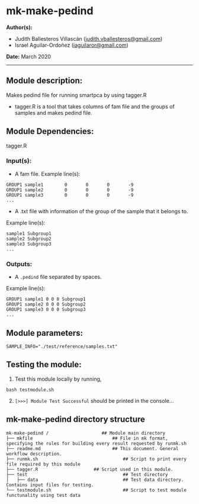# mk-make-pedind
**Author(s):**

* Judith Ballesteros Villascán (judith.vballesteros@gmail.com)
* Israel Aguilar-Ordoñez (iaguilaror@gmail.com)

**Date:** March 2020 

---

## Module description:
Makes pedind file for running smartpca by using tagger.R

* tagger.R is a tool that takes columns of fam file and the groups of samples and makes pedind file.

## Module Dependencies:
tagger.R

### Input(s):

* A fam file.
Example line(s):

```
GROUP1 sample1        0       0       0       -9
GROUP1 sample2        0       0       0       -9
GROUP1 sample3        0       0       0       -9
...
```
* A .txt file with information of the group of the sample that it belongs to.

Example line(s):
```
sample1 Subgroup1
sample2 Subgroup2
sample3 Subgroup3
...
```

### Outputs:

* A `.pedind` file separated by spaces. 

Example line(s):

```
GROUP1 sample1 0 0 0 Subgroup1
GROUP1 sample2 0 0 0 Subgroup2
GROUP1 sample3 0 0 0 Subgroup3
...
```

## Module parameters:

`SAMPLE_INFO="./test/reference/samples.txt"`

## Testing the module:

1. Test this module locally by running,
```
bash testmodule.sh
```

2. `[>>>] Module Test Successful` should be printed in the console...

## mk-make-pedind directory structure

````
mk-make-pedind /				    ## Module main directory
├── mkfile						   		## File in mk format, specifying the rules for building every result requested by runmk.sh
├── readme.md							## This document. General workflow description.
├── runmk.sh								## Script to print every file required by this module
├── tagger.R					 ## Script used in this module.
├── test									## Test directory
│   ├── data								## Test data directory. Contains input files for testing.
└── testmodule.sh							## Script to test module functunality using test data
````
